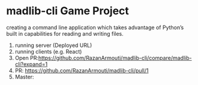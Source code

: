 # madlib-cli Game Project
 creating a command line application which takes advantage of Python’s built in capabilities for reading and writing files.

1. running server (Deployed URL)
2. running clients (e.g. React)
3. Open PR:https://github.com/RazanArmouti/madlib-cli/compare/madlib-cli?expand=1
4. PR: https://github.com/RazanArmouti/madlib-cli/pull/1
5. Master: 